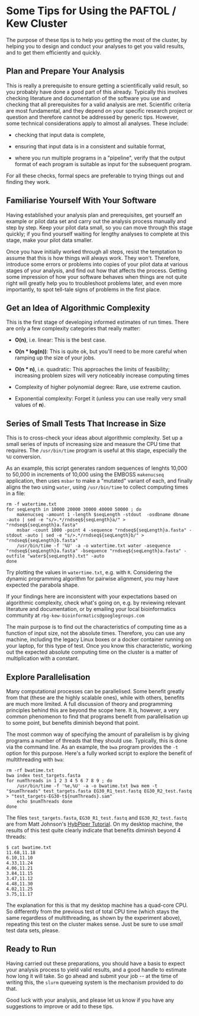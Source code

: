 # Some Tips for Using the PAFTOL / Kew Cluster

The purpose of these tips is to help you getting the most of the
cluster, by helping you to design and conduct your analyses to get you
valid results, and to get them efficiently and quickly.


## Plan and Prepare Your Analysis

This is really a prerequisite to ensure getting a scientifically valid
result, so you probably have done a good part of this already.
Typically this involves checking literature and documentation of the
software you use and checking that all prerequisites for a valid
analysis are met. Scientific criteria are most fundamental, and they
depend on your specific research project or question and therefore
cannot be addressed by generic tips. However, some technical
considerations apply to almost all analyses. These include:

* checking that input data is complete,

* ensuring that input data is in a consistent and suitable format,

* where you run multiple programs in a "pipeline", verify that the
  output format of each program is suitable as input for the
  subsequent program.

For all these checks, formal specs are preferable to trying things out
and finding they work.


## Familiarise Yourself With Your Software

Having established your analysis plan and prerequisites, get yourself
an example or pilot data set and carry out the analysis process
manually and step by step. Keep your pilot data small, so you can move
through this stage quickly; if you find yourself waiting for lengthy
analyses to complete at this stage, make your pilot data smaller.

Once you have initially worked through all steps, resist the
temptation to assume that this is how things will always work. They
won't. Therefore, introduce some errors or problems into copies of
your pilot data at various stages of your analysis, and find out how
that affects the process. Getting some impression of how your software
behaves when things are not quite right will greatly help you to
troubleshoot problems later, and even more importantly, to spot
tell-tale signs of problems in the first place.


## Get an Idea of Algorithmic Complexity

This is the first stage of developing informed estimates of run times.
There are only a few complexity categories that really matter:

* **O(n)**, i.e. linear: This is the best case.

* **O(n * log(n))**: This is quite ok, but you'll need to be more
  careful when ramping up the size of your jobs.

* **O(n * n)**, i.e. quadratic: This approaches the limits of
  feasibility; increasing problem sizes will very noticeably
  increase computing times

* Complexity of higher polynomial degree: Rare, use extreme caution.

* Exponential complexity: Forget it (unless you can use really very small values of **n**).


## Series of Small Tests That Increase in Size

This is to cross-check your ideas about algorithmic complexity. Set up
a small series of inputs of increasing size and measure the CPU time
that requires. The `/usr/bin/time` program is useful at this stage,
especially the `%U` conversion.

As an example, this script generates random sequences of lenghts
10,000 to 50,000 in increments of 10,000 using the EMBOSS `makenucseq`
application, then uses `msbar` to make a "mutated" variant of each,
and finally aligns the two using `water`, using `/usr/bin/time` to
collect computing times in a file:
```
rm -f watertime.txt
for seqLength in 10000 20000 30000 40000 50000 ; do
    makenucseq -amount 1 -length $seqLength -stdout  -osdbname dbname -auto | sed -e "s/>.*/rndseq${seqLength}a/" > "rndseq${seqLength}a.fasta"
    msbar -count 1000 -point 4 -sequence "rndseq${seqLength}a.fasta" -stdout -auto | sed -e "s/>.*/rndseq${seqLength}b/" > "rndseq${seqLength}b.fasta"
    /usr/bin/time -f '%U' -a -o watertime.txt water -asequence "rndseq${seqLength}a.fasta" -bsequence "rndseq${seqLength}a.fasta" -outfile "water${seqLength}.txt" -auto
done
```
Try plotting the values in `watertime.txt`, e.g. with `R`. Considering
the dynamic programming algorithm for pairwise alignment, you may have
expected the parabola shape.

If your findings here are inconsistent with your expectations based on
algorithmic complexity, check what's going on, e.g. by reviewing
relevant literature and documentation, or by emailing your local
bioinformatics community at
`rbg-kew-bioinformatics@googlegroups.com`

The main purpose is to find out the characteristics of computing time
as a function of input size, not the absolute times. Therefore, you
can use any machine, including the legacy Linux boxes or a docker
container running on your laptop, for this type of test. Once you know
this characteristic, working out the expected absolute computing time
on the cluster is a matter of multiplication with a constant.


## Explore Parallelisation

Many computational processes can be parallelised. Some benefit greatly
from that (these are the highly scalable ones), while with others,
benefits are much more limited. A full discussion of theory and
programming principles behind this are beyond the scope here. It is,
however, a very common phenomenon to find that programs benefit from
parallelisation up to some point, but benefits diminish beyond that
point.

The most common way of specifying the amount of parallelism is by
giving programs a number of threads that they should use. Typically,
this is done via the command line. As an example, the `bwa` program
provides the `-t` option for this purpose. Here's a fully worked
script to explore the benefit of multithreading with `bwa`:

```
rm -rf bwatime.txt
bwa index test_targets.fasta
for numThreads in 1 2 3 4 5 6 7 8 9 ; do
    /usr/bin/time -f '%e,%U' -a -o bwatime.txt bwa mem -t "$numThreads" test_targets.fasta EG30_R1_test.fastq EG30_R2_test.fastq > "test_targets-EG30-t${numThreads}.sam"
    echo $numThreads done
done
```

The files `test_targets.fasta`, `EG30_R1_test.fastq` and
`EG30_R2_test.fastq` are from Matt Johnson's [HybPiper
Tutorial](https://github.com/mossmatters/HybPiper/wiki/Tutorial). On
my desktop machine, the results of this test quite clearly indicate
that benefits diminish beyond 4 threads:

```
$ cat bwatime.txt
11.68,11.18
6.10,11.10
4.33,11.24
4.06,11.21
3.84,11.15
3.47,11.12
4.48,11.30
4.02,11.25
3.75,11.17
```

The explanation for this is that my desktop machine has a quad-core
CPU. So differently from the previous test of total CPU time (which
stays the same regardless of multithreading, as shown by the
experiment above), repeating this test on the cluster makes sense.
Just be sure to use _small_ test data sets, please.


## Ready to Run

Having carried out these preparations, you should have a basis to
expect your analysis process to yield valid results, and a good handle
to estimate how long it will take. So go ahead and submit your job --
at the time of writing this, the `slurm` queueing system is the
mechanism provided to do that.

Good luck with your analysis, and please let us know if you have any
suggestions to improve or add to these tips.
